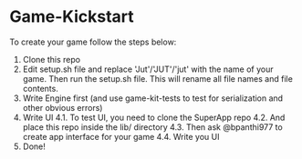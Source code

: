 # Game-Kickstart

To create your game follow the steps below:

1. Clone this repo
2. Edit setup.sh file and replace 'Jut'/'JUT'/'jut' with the name of your game. Then run the setup.sh file.
   This will rename all file names and file contents.
3. Write Engine first (and use game-kit-tests to test for serialization and other obvious errors)
4. Write UI
   4.1. To test UI, you need to clone the SuperApp repo
   4.2. And place this repo inside the lib/ directory
   4.3. Then ask @bpanthi977 to create app interface for your game
   4.4. Write you UI
5. Done!

